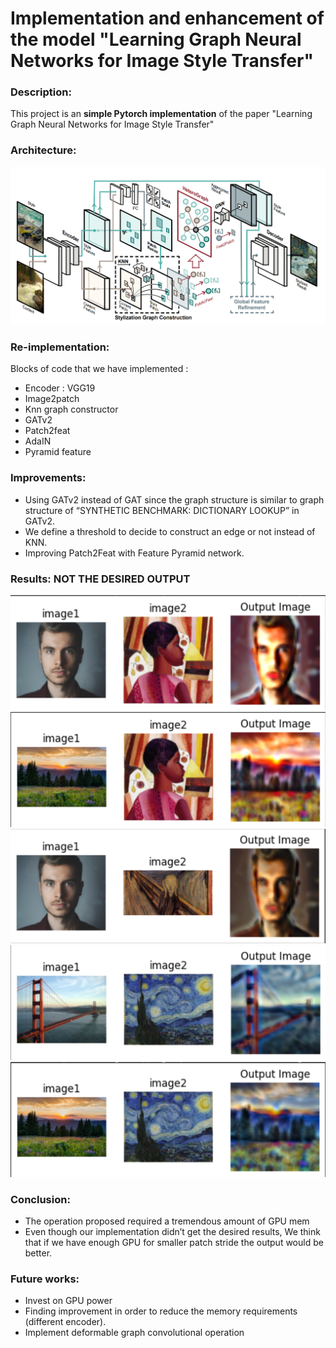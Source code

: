 # Implementation and enhancement of the model "Learning Graph Neural Networks for Image Style Transfer"

### Description:
This project is an **simple Pytorch implementation** of the paper "Learning Graph Neural Networks for Image Style Transfer"

### Architecture:
![](./STN.png)

### Re-implementation:

Blocks of code that we have implemented :

+ Encoder : VGG19 
+ Image2patch 
+ Knn graph constructor
+ GATv2
+ Patch2feat
+ AdaIN
+ Pyramid feature

### Improvements:

+ Using GATv2 instead of GAT since the graph structure is similar to graph structure of “SYNTHETIC BENCHMARK: DICTIONARY LOOKUP” in GATv2.
+ We define a threshold to decide to construct an edge or not instead of KNN.
+ Improving Patch2Feat with Feature Pyramid network.

### Results: NOT THE DESIRED OUTPUT

![](./results/10.png)
![](./results/9.png)
![](./results/8.png)
![](./results/5.png)
![](./results/2.png)
### Conclusion:

+ The operation proposed required a tremendous amount of 
GPU mem
+ Even though our implementation didn’t get the desired 
results, We think that if we have enough GPU for smaller 
patch stride the output would be better.

### Future works:
+ Invest on GPU power
+ Finding improvement in order to reduce the memory requirements (different encoder).
+ Implement deformable graph convolutional operation